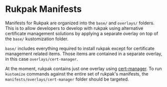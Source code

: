 # Rukpak Manifests

Manifests for Rukpak are organized into the `base/` and `overlays/` folders. This is to allow developers to develop with rukpak using alternative certificate management solutions by applying a separate overlay on top of the `base/` kustomization folder.

`base/` includes everything required to install rukpak except for certificate management related items. Those items are contained in a separate overlay, in this case `overlays/cert-manager`.

At the moment, rukpak contains just one overlay using [cert-manager](https://github.com/cert-manager/cert-manager). To run `kustomize` commands against the entire set of rukpak's manifests, the `manifests/overlays/cert-manager` folder should be targeted.